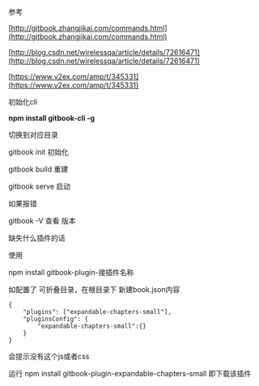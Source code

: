参考

[http://gitbook.zhangjikai.com/commands.html](http://gitbook.zhangjikai.com/commands.html)

[http://blog.csdn.net/wirelessqa/article/details/72616471](http://blog.csdn.net/wirelessqa/article/details/72616471)

[https://www.v2ex.com/amp/t/345331](https://www.v2ex.com/amp/t/345331)

初始化cli

**npm install gitbook-cli -g**

切换到对应目录

gitbook init 初始化

gitbook build 重建

gitbook serve 启动

如果报错

gitbook -V 查看 版本

缺失什么插件的话

使用

npm install gitbook-plugin-接插件名称

如配置了 可折叠目录，在根目录下 新建book.json内容

```
{
    "plugins": ["expandable-chapters-small"],
    "pluginsConfig": {
        "expandable-chapters-small":{}
    }
}
```

会提示没有这个js或者css

运行 npm install gitbook-plugin-expandable-chapters-small 即下载该插件

